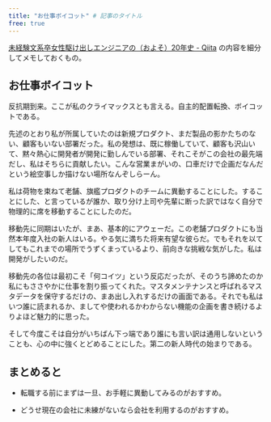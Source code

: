 ```yaml
---
title: "お仕事ボイコット" # 記事のタイトル
free: true
---
```


[未経験文系卒女性駆け出しエンジニアの（およそ）20年史 - Qiita](https://qiita.com/e99h2121/items/5eefe618e97ba0e6df70) の内容を細分してメモしておくもの。

## お仕事ボイコット

反抗期到来。ここが私のクライマックスとも言える。自主的配置転換、ボイコットである。

先述のとおり私が所属していたのは新規プロダクト、まだ製品の影かたちのない、顧客もいない部署だった。私の発想は、既に稼働していて、顧客も沢山いて、黙々熱心に開発者が開発に勤しんでいる部署、それこそがこの会社の最先端だし、私はそちらに貢献したい。こんな営業まがいの、口車だけで企画だなんだという絵空事しか描けない場所なんぞしらーん。

私は荷物を束ねて老舗、旗艦プロダクトのチームに異動することにした。することにした、と言っているが誰か、取り分け上司や先輩に断った訳ではなく自分で物理的に席を移動することにしたのだ。

移動先に同期はいたが、まあ、基本的にアウェーだ。この老舗プロダクトにも当然本年度入社の新人はいる。やる気に満ちた将来有望な彼らだ。でもそれを以てしてもこれまでの場所でうずくまっているより、前向きな挑戦な気がした。私は開発がしたいのだ。

移動先の各位は最初こそ「何コイツ」という反応だったが、そのうち諦めたのか私にもささやかに仕事を割り振ってくれた。マスタメンテナンスと呼ばれるマスタデータを保守するだけの、まあ出し入れするだけの画面である。それでも私はいつ誰に読まれるか、ましてや使われるかわからない機能の企画を書き続けるよりよほど魅力的に思った。

そして今度こそは自分がいちばん下っ端であり誰にも言い訳は通用しないということも、心の中に強くとどめることにした。第二の新人時代の始まりである。

## まとめると

- 転職する前にまずは一旦、お手軽に異動してみるのがおすすめ。

- どうせ現在の会社に未練がないなら会社を利用するのがおすすめ。
